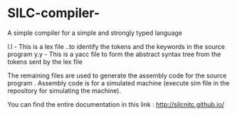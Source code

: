 # SILC-compiler-
A simple compiler for a simple and strongly typed language

l.l - This is a lex file ..to identify the tokens and the keywords in the source program
y.y - This is a yacc file to form the abstract syntax tree from the tokens sent by the lex file

The remaining files are used to generate the assembly code for the source program .
Assembly code is for a simulated machine (execute sim file in the repository for simulating the machine).

You can find the entire documentation in this link : http://silcnitc.github.io/
